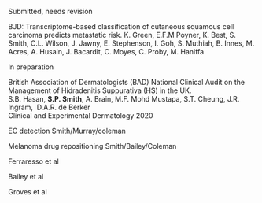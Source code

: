 Submitted, needs revision

BJD: Transcriptome-based classification of cutaneous squamous cell carcinoma predicts metastatic risk. K. Green, E.F.M Poyner, K. Best, S. Smith, C.L. Wilson, J. Jawny, E. Stephenson, I. Goh, S. Muthiah, B. Innes, M. Acres, A. Husain, J. Bacardit, C. Moyes, C. Proby, M. Haniffa

In preparation

British Association of Dermatologists (BAD) National Clinical Audit on the Management of Hidradenitis Suppurativa (HS) in the UK. <br>
S.B. Hasan, **S.P. Smith**, A. Brain, M.F. Mohd Mustapa, S.T. Cheung, J.R. Ingram,  D.A.R. de Berker <br>
Clinical and Experimental Dermatology 2020 <br>

EC detection Smith/Murray/coleman

Melanoma drug repositioning Smith/Bailey/Coleman

Ferraresso et al

Bailey et al

Groves et al
